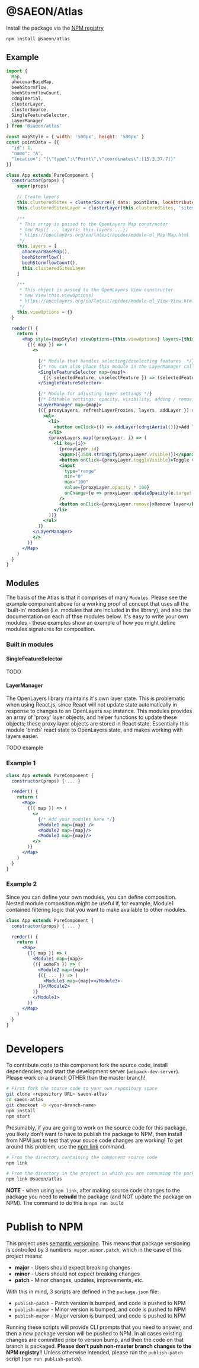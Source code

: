 # @SAEON/Atlas
Install the package via the [NPM registry](https://npmjs.com/package/@saeon/atlas)

```sh
npm install @saeon/atlas
```

## Example

```jsx
import {
  Map,
  ahocevarBaseMap,
  beehStormflow,
  beehStormflowCount,
  cdngiAerial,
  clusterLayer,
  clusterSource,
  SingleFeatureSelector,
  LayerManager
} from '@saeon/atlas'

const mapStyle = { width: '500px', height: '500px' }
const pointData = [{
  "id": 1,
  "name": "A",
  "location": "{\"type\":\"Point\",\"coordinates\":[15.3,37.7]}"
}]

class App extends PureComponent {
  constructor(props) {
    super(props)

    // Create layers
    this.clusteredSites = clusterSource({ data: pointData, locAttribute: 'location' })
    this.clusteredSitesLayer = clusterLayer(this.clusteredSites, 'sites')

    /**
     * This array is passed to the OpenLayers Map constructor
     * new Map({ ... layers: this.layers ...})
     * https://openlayers.org/en/latest/apidoc/module-ol_Map-Map.html
     */
    this.layers = [
      ahocevarBaseMap(),
      beehStormflow(),
      beehStormflowCount(),
      this.clusteredSitesLayer
    ]

    /**
     * This object is passed to the OpenLayers View constructor
     * new View(this.viewOptions)
     * https://openlayers.org/en/latest/apidoc/module-ol_View-View.html
     */
    this.viewOptions = {}
  }

  render() {
    return (
      <Map style={mapStyle} viewOptions={this.viewOptions} layers={this.layers}>
        {({ map }) => (
          <>

            {/* Module that handles selecting/deselecting features  */}
            {/* You can also place this module in the LayerManager callback to access the proxyLayers object and other functions */}
            <SingleFeatureSelector map={map}>
              {({ selectedFeature, unselectFeature }) => (selectedFeature ? <div>popup</div> : '')}
            </SingleFeatureSelector>

            {/* Module for adjusting layer settings */}
            {/* Editable settings: opacity, visibility, adding / removing */}
            <LayerManager map={map}>
            {({ proxyLayers, refreshLayerProxies, layers, addLayer }) => (
              <ul>
                <li>
                  <button onClick={() => addLayer(cdngiAerial())}>Add layer</button>
                </li>
                {proxyLayers.map((proxyLayer, i) => (
                  <li key={i}>
                    {proxyLayer.id}
                    <span>({JSON.stringify(proxyLayer.visible)})</span>
                    <button onClick={proxyLayer.toggleVisible}>Toggle visible</button>
                    <input
                      type="range"
                      min="0"
                      max="100"
                      value={proxyLayer.opacity * 100}
                      onChange={e => proxyLayer.updateOpacity(e.target.value / 100)}
                    />
                    <button onClick={proxyLayer.remove}>Remove layer</button>
                  </li>
                ))}
              </ul>
            )}
          </LayerManager>
          </>
        )}
      </Map>
    )
  }
}
```

## Modules
The basis of the Atlas is that it comprises of many `Modules`. Please see the example component above for a working proof of concept that uses all the 'built-in' modules (i.e. modules that are included in the library), and also the documentation on each of thse modules below. It's easy to write your own modules - these examples show an example of how you might define modules signatures for composition.

### Built in modules

#### SingleFeatureSelector
TODO

#### LayerManager
The OpenLayers library maintains it's own layer state. This is problematic when using React.js, since React will not update state automatically in response to changes to an OpenLayers `map` instance. This modules provides an array of 'proxy' layer objects, and helper functions to update these objects; these proxy layer objects are stored in React state. Essentially this module 'binds' react state to OpenLayers state, and makes working with layers easier.

TODO example

### Example 1
```jsx
class App extends PureComponent {
  constructor(props) { ... }

  render() {
    return (
      <Map>
        {({ map }) => (
          <>
            {/* Add your modules here */}
            <Module1 map={map} />
            <Module2 map={map}/>
            <Module3 map={map}/>
          </>
        )}
      </Map>
    )
  }
}
```

### Example 2
Since you can define your own modules, you can define composition. Nested module composition might be useful if, for example, Module1 contained filtering logic that you want to make available to other modules.

```jsx
class App extends PureComponent {
  constructor(props) { ... }

  render() {
    return (
      <Map>
        {({ map }) => (
          <Module1 map={map}>
          {({ someFn }) => (
            <Module2 map={map}>
            {({ ... }) => (
              <Module3 map={map}></Module3>
            )}</Module2>
          )}
          </Module1>
        )}
      </Map>
    )
  }
}
```

# Developers
To contribute code to this component fork the source code, install dependencies, and start the development server (`webpack-dev-server`). Please work on a branch OTHER than the master branch!

```sh
# First fork the source code to your own repository space
git clone <repository URL> saeon-atlas
cd saeon-atlas
git checkout -b <your-branch-name>
npm install
npm start
```

Presumably, if you are going to work on the source code for this package, you likely don't want to have to publish the package to NPM, then install from NPM just to test that your souce code changes are working! To get around this problem, use the [npm link](https://docs.npmjs.com/cli/link.html) command.

```sh
# From the directory containing the component source code
npm link

# From the directory in the project in which you are consuming the package
npm link @saeon/atlas
```

**NOTE** - when using `npm link`, after making source code changes to the package you need to **rebuild** the package (and NOT update the package on NPM). The command to do this is `npm run build`

# Publish to NPM
This project uses [semantic versioning](https://docs.npmjs.com/about-semantic-versioning). This means that package versioning is controlled by 3 numbers: `major.minor.patch`, which in the case of this project means:

- **major** - Users should expect breaking changes
- **minor** - Users should not expect breaking changes
- **patch** - Minor changes, updates, improvements, etc.

With this in mind, 3 scripts are defined in the `package.json` file:

- `publish-patch` - Patch version is bumped, and code is pushed to NPM
- `publish-minor` - Minor version is bumped, and code is pushed to NPM
- `publish-major` - Major version is bumped, and code is pushed to NPM

Running these scripts will provide CLI prompts that you need to answer, and then a new package version will be pushed to NPM. In all cases existing changes are committed prior to version bump, and then the code on that branch is packaged. **Please don't push non-master branch changes to the NPM registry**!! Unless otherwise intended, please run the `publish-patch` script (`npm run publish-patch`).